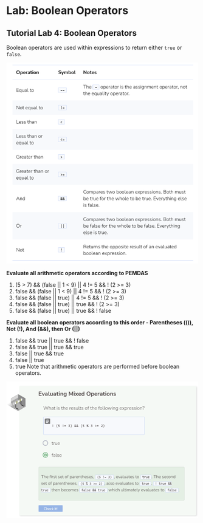 # Lab: Boolean Operators
## Tutorial Lab 4: Boolean Operators
Boolean operators are used within expressions to return either `true` or `false`.

![Boolean Operators](_assets/boolean.png)

**Evaluate all arithmetic operators according to PEMDAS**
1. (5 > 7) && (false || 1 < 9) || 4 != 5 && ! (2 >= 3)
2. false && (false || 1 < 9) || 4 != 5 && ! (2 >= 3)
3. false && (false || true) || 4 != 5 && ! (2 >= 3)
4. false && (false || true) || true && ! (2 >= 3)
5. false && (false || true) || true && ! false

**Evaluate all boolean operators according to this order - Parentheses (()), Not (!), And (&&), then Or (||)**
1. false && true || true && ! false
2. false && true || true && true
3. false || true && true
4. false || true
5. true
Note that arithmetic operators are performed before boolean operators.

![Question 4](_assets/Q4.png)
